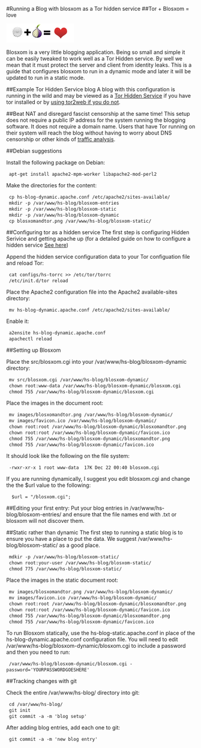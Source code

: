 #Running a Blog with blosxom as a Tor hidden service
##Tor + Blosxom = love

![](https://github.com/ioerror/Hidden-Blog/raw/master/images/blosxomandtor.png)

Blosxom is a very little blogging application. Being so small
and simple it can be easily tweaked to work well as a Tor Hidden
service. By well we mean that it must protect the server and client
from identity leaks. This is a guide that configures blosxom to run
in a dynamic mode and later it will be updated to run in a static mode.

##Example Tor Hidden Service blog
A blog with this configuration is running in the wild and may be viewed as a
<a href="http://cxoz72fgevhfgitm.onion/">Tor Hidden Service</a> if you have tor
installed or by <a href="https://cxoz72fgevhfgitm.tor2web.org/">using tor2web
if you do not</a>.

##Beat NAT and disregard fascist censorship at the same time!
This setup does not require a public IP address for the system running the
blogging software. It does not require a domain name. Users that have Tor
running on their system will reach the blog without having to worry about DNS
censorship or other kinds of <a
href="https://en.wikipedia.org/wiki/Traffic_analysis">traffic analysis</a>.

##Debian suggestions

Install the following package on Debian:

     apt-get install apache2-mpm-worker libapache2-mod-perl2

Make the directories for the content:

     cp hs-blog-dynamic.apache.conf /etc/apache2/sites-available/
     mkdir -p /var/www/hs-blog/blosxom-entries
     mkdir -p /var/www/hs-blog/blosxom-static
     mkdir -p /var/www/hs-blog/blosxom-dynamic
     cp blosxomandtor.png /var/www/hs-blog/blosxom-static/

##Configuring tor as a hidden service</h3>
The first step is configuring Hidden Serivice and getting apache up (for a 
detailed guide on how to configure a hidden service 
<a href="http://www.torproject.org/docs/tor-hidden-service.html.en">See here</a>)

Append the hidden service configuration data to your Tor configuation file and
reload Tor:

     cat configs/hs-torrc >> /etc/tor/torrc
     /etc/init.d/tor reload

Place the Apache2 configuration file into the Apache2 available-sites
directory:

     mv hs-blog-dynamic.apache.conf /etc/apache2/sites-available/

Enable it:

     a2ensite hs-blog-dynamic.apache.conf
     apachectl reload

##Setting up Blosxom

Place the src/blosxom.cgi into your /var/www/hs-blog/blosxom-dynamic directory:

     mv src/blosxom.cgi /var/www/hs-blog/blosxom-dynamic/
     chown root:www-data /var/www/hs-blog/blosxom-dynamic/blosxom.cgi
     chmod 755 /var/www/hs-blog/blosxom-dynamic/blosxom.cgi

Place the images in the document root:

     mv images/blosxomandtor.png /var/www/hs-blog/blosxom-dynamic/
     mv images/favicon.ico /var/www/hs-blog/blosxom-dynamic/
     chown root:root /var/www/hs-blog/blosxom-dynamic/blosxomandtor.png
     chown root:root /var/www/hs-blog/blosxom-dynamic/favicon.ico
     chmod 755 /var/www/hs-blog/blosxom-dynamic/blosxomandtor.png
     chmod 755 /var/www/hs-blog/blosxom-dynamic/favicon.ico

It should look like the following on the file system:

     -rwxr-xr-x 1 root www-data  17K Dec 22 00:40 blosxom.cgi

If you are running dynamically, I suggest you edit blosxom.cgi and change the
the $url value to the following:

      $url = "/blosxom.cgi";

##Editing your first entry:
Put your blog entries in /var/www/hs-blog/blosxom-entries/ and ensure that the
file names end with .txt or blosxom will not discover them.

##Static rather than dynamic
The first step to running a static blog is to ensure you have a place to put
the data. We suggest /var/www/hs-blog/blosxom-static/ as a good place.

     mdkir -p /var/www/hs-blog/blosxom-static/
     chown root:your-user /var/www/hs-blog/blosxom-static/
     chmod 775 /var/www/hs-blog/blosxom-static/

Place the images in the static document root:

     mv images/blosxomandtor.png /var/www/hs-blog/blosxom-dynamic/
     mv images/favicon.ico /var/www/hs-blog/blosxom-dynamic/
     chown root:root /var/www/hs-blog/blosxom-dynamic/blosxomandtor.png
     chown root:root /var/www/hs-blog/blosxom-dynamic/favicon.ico
     chmod 755 /var/www/hs-blog/blosxom-dynamic/blosxomandtor.png
     chmod 755 /var/www/hs-blog/blosxom-dynamic/favicon.ico

To run Blosxom statically, use the hs-blog-static.apache.conf in place of the
hs-blog-dynamic.apache.conf configuration file. You will need to edit
/var/www/hs-blog/blosxom-dynamic/blosxom.cgi to include a password and then you
need to run:

     /var/www/hs-blog/blosxom-dynamic/blosxom.cgi -password='YOURPASSWORDGOESHERE'

##Tracking changes with git

Check the entire /var/www/hs-blog/ directory into git:

     cd /var/www/hs-blog/
     git init
     git commit -a -m 'blog setup'

After adding blog entries, add each one to git:

     git commit -a -m 'new blog entry'

